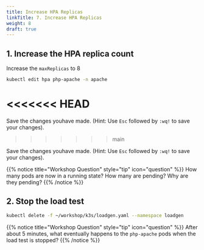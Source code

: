```yaml
---
title: Increase HPA Replicas
linkTitle: 7. Increase HPA Replicas
weight: 8
draft: true
---
```


## 1. Increase the HPA replica count

Increase the `maxReplicas` to 8

``` bash
kubectl edit hpa php-apache -n apache
```
<<<<<<< HEAD
=======

Save the changes youhave made. (Hint: Use `Esc` followed by `:wq!` to save your changes).
>>>>>>> main

Save the changes youhave made. (Hint: Use `Esc` followed by `:wq!` to save your changes).

{{% notice title="Workshop Question" style="tip" icon="question" %}}
How many pods are now in a running state? How many are pending? Why are they pending?
{{% /notice %}}

## 2. Stop the load test

``` bash
kubectl delete -f ~/workshop/k3s/loadgen.yaml --namespace loadgen
```

{{% notice title="Workshop Question" style="tip" icon="question" %}}
After about 5 minutes, what eventually happens to the `php-apache` pods when the load test is stopped?
{{% /notice %}}
